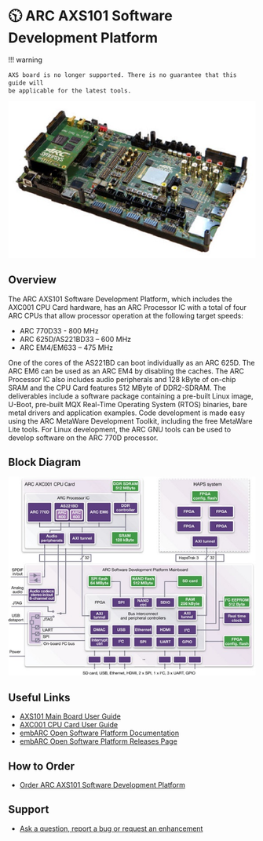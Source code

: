 # 🕥 ARC AXS101 Software Development Platform

!!! warning

    AXS board is no longer supported. There is no guarantee that this guide will
    be applicable for the latest tools.

![ARC AXS101 Software Development Platform](images/board-axs101.jpg)

## Overview

The ARC AXS101 Software Development Platform, which includes the AXC001 CPU
Card hardware, has an ARC Processor IC with a total of four ARC CPUs that
allow processor operation at the following target speeds:

* ARC 770D33 - 800 MHz
* ARC 625D/AS221BD33 – 600 MHz
* ARC EM4/EM633 – 475 MHz

One of the cores of the AS221BD can boot individually as an ARC 625D. The ARC
EM6 can be used as an ARC EM4 by disabling the caches. The ARC Processor IC
also includes audio peripherals and 128 kByte of on-chip SRAM and the CPU Card
features 512 MByte of DDR2-SDRAM. The deliverables include a software package
containing a pre-built Linux image, U-Boot, pre-built MQX Real-Time Operating
System (RTOS) binaries, bare metal drivers and application examples. Code
development is made easy using the ARC MetaWare Development Toolkit, including
the free MetaWare Lite tools. For Linux development, the ARC GNU tools can
be used to develop software on the ARC 770D processor.

## Block Diagram

![ARC AXS101 block diagram](./images/board-axs101-blocks.jpg)

## Useful Links

* [AXS101 Main Board User Guide](files/ARC_AXS101_Mainboard_User_Guide.pdf)
* [AXC001 CPU Card User Guide](files/ARC_AXC001_User_Guide.pdf)
* [embARC Open Software Platform Documentation](https://foss-for-synopsys-dwc-arc-processors.github.io/embarc_osp)
* [embARC Open Software Platform Releases Page](https://github.com/foss-for-synopsys-dwc-arc-processors/embarc_osp/releases)

## How to Order

* [Order ARC AXS101 Software Development Platform](https://www.synopsys.com/cgi-bin/dwarcsdp/req1.cgi)

## Support

* [Ask a question, report a bug or request an enhancement](https://github.com/foss-for-synopsys-dwc-arc-processors/ARC-Development-Systems-Forum/wiki/Reporting-a-bug)
